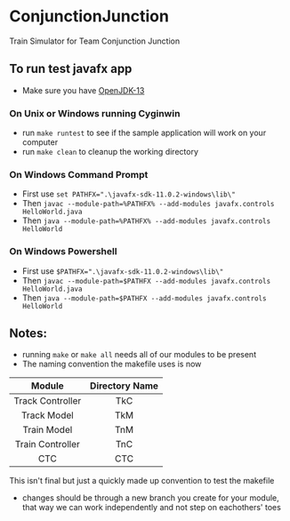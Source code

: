 # ConjunctionJunction
Train Simulator for Team Conjunction Junction

## To run test javafx app
* Make sure you have [OpenJDK-13](https://jdk.java.net/13)

### On Unix or Windows running Cyginwin
* run `make runtest` to see if the sample application will work on your computer
* run `make clean` to cleanup the working directory

### On Windows Command Prompt
* First use `set PATHFX=".\javafx-sdk-11.0.2-windows\lib\"` 
* Then `javac --module-path=%PATHFX% --add-modules javafx.controls HelloWorld.java`
* Then `java --module-path=%PATHFX% --add-modules javafx.controls HelloWorld`

### On Windows Powershell
* First use `$PATHFX=".\javafx-sdk-11.0.2-windows\lib\"` 
* Then `javac --module-path=$PATHFX --add-modules javafx.controls HelloWorld.java`
* Then `java --module-path=$PATHFX --add-modules javafx.controls HelloWorld`



## Notes:
* running `make` or `make all` needs all of our modules to be present
* The naming convention the makefile uses is now

|     Module     | Directory Name|
|:--------------:|:-------------:|
|Track Controller|      TkC      |
|Track Model     |      TkM      |
|Train Model     |      TnM      |
|Train Controller|      TnC      |
|CTC             |      CTC      |

This isn't final but just a quickly made up convention to test the makefile


* changes should be through a new branch you create for your module, that way we can work independently and not step on eachothers' toes

